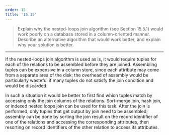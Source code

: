 ```yaml
---
order: 15
title: '15.15'
---
```

> Explain why the nested-loops join algorithm (see Section 15.5.1) would work 
> poorly on a database stored in a column-oriented manner. Describe an alternative algorithm
> that would work better, and explain why your solution is better. 

--------------------------------

If the nested-loops join algorithm is used as is, it would require tuples for each of the 
relations to be assembled before they are joined. Assembling tuples can be expensive in a 
column store, since each attribute may come from a separate area of the disk; the overhead 
of assembly would be particularly wasteful if many tuples do not satisfy the join condition 
and would be discarded. 

In such a situation it would be better to first find which tuples match by accessing only 
the join columns of the relations. Sort-merge join, hash join, or indexed nested loops join
can be used for this task. After the join is performed, only tuples that get output by join
need to be assembled; assembly can be done by sorting the join result on the record identifier
of one of the relations and accessing the corresponding attributes, then resorting on record
identifiers of the other relation to access its attributes. 